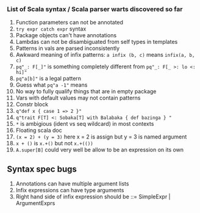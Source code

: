 ### List of Scala syntax / Scala parser warts discovered so far

  1. Function parameters can not be annotated
  1. `try expr catch expr` syntax
  1. Package objects can't have annotations
  1. Lambdas can not be disambiguated from self types in templates
  1. Patterns in vals are parsed inconsistently
  1. Awkward meaning of infix patterns: `a infix (b, c)` means `infix(a, b, c)`
  1. `pq"_: F[_]"` is something completely different from `pq"_: F[_ >: lo <: hi]"`
  1. `pq"a[b]"` is a legal pattern
  1. Guess what `pq"a -1"` means
  1. No way to fully qualify things that are in empty package
  1. Vars with default values may not contain patterns
  1. Constr block
  1. `q"def x { case 1 => 2 }"`
  1. `q"trait F[T] <: Sobaka[T] with Balabaka { def bazinga } "`
  1. `*` is ambigious (ident vs seq wildcard) in most contexts
  1. Floating scala doc
  1. `(x = 2) + (y = 3)` here x = 2 is assign but y = 3 is named argument
  1. `x + ()` is `x.+()` but not `x.+(())`
  1. `A.super[B]` could very well be allow to be an expression on its own

## Syntax spec bugs

  1. Annotations can have multiple argument lists
  1. Infix expressions can have type arguments
  1. Right hand side of infix expression should be ::= SimpleExpr | ArgumentExprs
